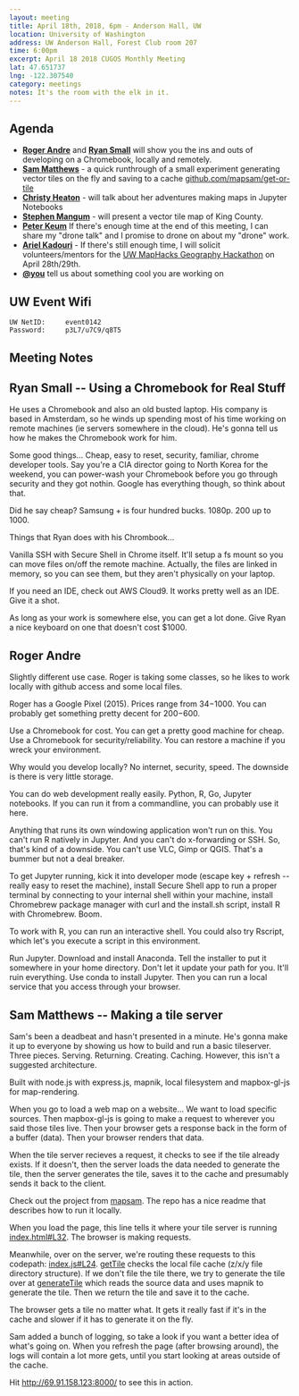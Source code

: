 ```yaml
---
layout: meeting
title: April 18th, 2018, 6pm - Anderson Hall, UW
location: University of Washington
address: UW Anderson Hall, Forest Club room 207
time: 6:00pm
excerpt: April 18 2018 CUGOS Monthly Meeting
lat: 47.651737
lng: -122.307540
category: meetings
notes: It's the room with the elk in it.
---
```



## Agenda
- **[Roger Andre](https://lagerratrobe.github.io/blog/)** and **[Ryan Small](https://github.com/foundatron)** will show you the ins and outs of developing on a Chromebook, locally and remotely.
- **[Sam Matthews](https://github.com/mapsam)** - a quick runthrough of a small experiment generating vector tiles on the fly and saving to a cache [github.com/mapsam/get-or-tile](https://github.com/mapsam/get-or-tile)
- **[Christy Heaton](https://github.com/christyheaton)** - will talk about her adventures making maps in Jupyter Notebooks
- **[Stephen Mangum](https://github.com/maneaba)** - will present a vector tile map of King County.
- **[Peter Keum](http://pkgeo.com/)** If there's enough time at the end of this meeting, I can share my "drone talk" and I promise to drone on about my "drone" work.
- **[Ariel Kadouri](https://github.com/akadouri)** - If there's still enough time, I will solicit volunteers/mentors for the [UW MapHacks Geography Hackathon](https://maphacks.github.io/) on April 28th/29th.
- **[@you](http://cugos.org/people/)** tell us about something cool you are working on


## UW Event Wifi

```
UW NetID:     event0142
Password:     p3L7/u7C9/q8T5
```

## Meeting Notes

## Ryan Small -- Using a Chromebook for Real Stuff

He uses a Chromebook and also an old busted laptop. His company is based in Amsterdam, so he winds up spending most of his time working on remote machines (ie servers somewhere in the cloud). He's gonna tell us how he makes the Chromebook work for him.

Some good things... Cheap, easy to reset, security, familiar, chrome developer tools. Say you're a CIA director going to North Korea for the weekend, you can power-wash your Chromebook before you go through security and they got nothin. Google has everything though, so think about that.

Did he say cheap? Samsung + is four hundred bucks. 1080p. 200 up to 1000.

Things that Ryan does with his Chrombook...

Vanilla SSH with Secure Shell in Chrome itself. It'll setup a fs mount so you can move files on/off the remote machine. Actually, the files are linked in memory, so you can see them, but they aren't physically on your laptop.

If you need an IDE, check out AWS Cloud9. It works pretty well as an IDE. Give it a shot.

As long as your work is somewhere else, you can get a lot done. Give Ryan a nice keyboard on one that doesn't cost $1000.


## Roger Andre

Slightly different use case. Roger is taking some classes, so he likes to work locally with github access and some local files.

Roger has a Google Pixel (2015). Prices range from $34-$1000. You can probably get something pretty decent for $200-$600.

Use a Chromebook for cost. You can get a pretty good machine for cheap. Use a Chromebook for security/reliability. You can restore a machine if you wreck your environment.

Why would you develop locally? No internet, security, speed. The downside is there is very little storage.

You can do web development really easily. Python, R, Go, Jupyter notebooks. If you can run it from a commandline, you can probably use it here.

Anything that runs its own windowing application won't run on this. You can't run R natively in Jupyter. And you can't do x-forwarding or SSH. So, that's kind of a downside. You can't use VLC, Gimp or QGIS. That's a bummer but not a deal breaker.

To get Jupyter running, kick it into developer mode (escape key + refresh -- really easy to reset the machine), install Secure Shell app to run a proper terminal by connecting to your internal shell within your machine, install Chromebrew package manager with curl and the install.sh script, install R with Chromebrew. Boom.

To work with R, you can run an interactive shell. You could also try Rscript, which let's you execute a script in this environment.

Run Jupyter. Download and install Anaconda. Tell the installer to put it somewhere in your home directory. Don't let it update your path for you. It'll ruin everything. Use conda to install Jupyter. Then you can run a local service that you access through your browser.

## Sam Matthews -- Making a tile server

Sam's been a deadbeat and hasn't presented in a minute. He's gonna make it up to everyone by showing us how to build and run a basic tileserver. Three pieces. Serving. Returning. Creating. Caching. However, this isn't a suggested architecture.

Built with node.js with express.js, mapnik, local filesystem and mapbox-gl-js for map-rendering.

When you go to load a web map on a website... We want to load specific sources. Then mapbox-gl-js is going to make a request to wherever you said those tiles live. Then your browser gets a response back in the form of a buffer (data). Then your browser renders that data.

When the tile server recieves a request, it checks to see if the tile already exists. If it doesn't, then the server loads the data needed to generate the tile, then the server generates the tile, saves it to the cache and presumably sends it back to the client.

Check out the project from [mapsam](https://github.com/mapsam/get-or-tile). The repo has a nice readme that describes how to run it locally.

When you load the page, this line tells it where your tile server is running [index.html#L32](https://github.com/mapsam/get-or-tile/blob/master/viz/index.html#L32). The browser is making requests.

Meanwhile, over on the server, we're routing these requests to this codepath: [index.js#L24](https://github.com/mapsam/get-or-tile/blob/master/index.js#L24). [getTile](https://github.com/mapsam/get-or-tile/blob/master/index.js#L45-L64) checks the local file cache (z/x/y file directory structure). If we don't file the tile there, we try to generate the tile over at [generateTile](https://github.com/mapsam/get-or-tile/blob/master/index.js#L66-L92) which reads the source data and uses mapnik to generate the tile. Then we return the tile and save it to the cache.

The browser gets a tile no matter what. It gets it really fast if it's in the cache and slower if it has to generate it on the fly.

Sam added a bunch of logging, so take a look if you want a better idea of what's going on. When you refresh the page (after browsing around), the logs will contain a lot more gets, until you start looking at areas outside of the cache.

Hit http://69.91.158.123:8000/ to see this in action.

